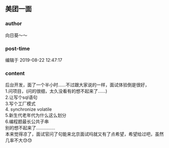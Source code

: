 ## 美团一面
### author 
向日葵～～
### post-time 

编辑于  2019-08-22 12:47:17
### content 
<div class="post-topic-des nc-post-content">
 后台开发，面了一个半小时……不过跟大家说的一样，面试体验倒是很好，
 <br/>
 1.问项目，(问的很细，太久没看有的想不起来了……)
 <br/>
 2.让写个sql语句
 <br/>
 3.写个工厂模式
 <br/>
 4. synchronize volatile
 <br/>
 5.新生代老年代为什么这么划分
 <br/>
 6.编程题最长公共子串
 <br/>
 别的想不起来了……………
 <br/>
 本来觉得凉了，面试官问了句能来北京面试吗就又有了点希望，希望给过吧，虽然几率不大😓😓
</div>
